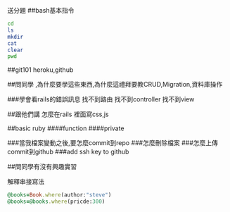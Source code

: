 送分題
##bash基本指令
```sh
cd
ls
mkdir
cat
clear
pwd
```

##git101
heroku,github


##問同學 ,為什麼要學這些東西,為什麼這禮拜要教CRUD,Migration,資料庫操作

###學會看rails的錯誤訊息
找不到路由
找不到controller
找不到view


##跟他們講 怎麼在rails 裡面寫css,js

##basic ruby
####function
####private



###當我檔案變動之後,要怎麼commit到repo
###怎麼刪除檔案
###怎麼上傳commit到github
###add ssh key to github

##問同學有沒有興趣實習

解釋串接寫法

```ruby
@books=Book.where(author:"steve")
@books=@books.where(pricde:300)
```
